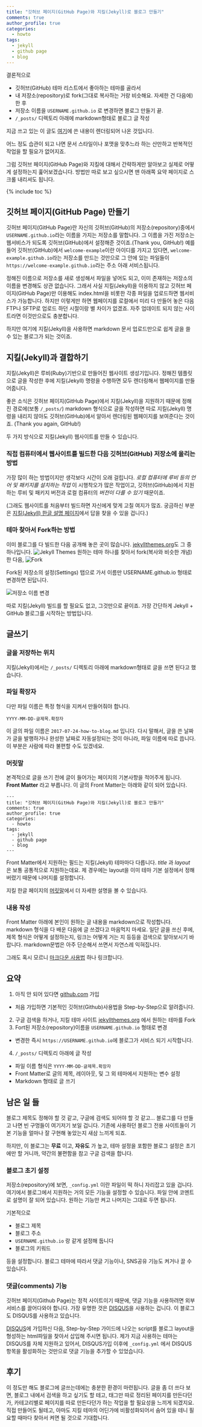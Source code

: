 ```yaml
---
title: "깃허브 페이지(GitHub Page)와 지킬(Jekyll)로 블로그 만들기"
comments: true
author_profile: true
categories:
  - howto
tags:
  - jekyll
  - github page
  - blog
---
```


결론적으로
- 깃허브(GitHub) 테마 리스트에서 좋아하는 테마를 골라서
- 내 저장소(repository)로 fork(그대로 복사하는 거랑 비슷해요. 자세한 건 다음에)한 후
- 저장소 이름을 `USERNAME.github.io` 로 변경하면 블로그 만들기 끝.
- `/_posts/` 디렉토리 아래에 markdown형태로 블로그 글 작성

지금 쓰고 있는 이 글도 [여기](https://raw.githubusercontent.com/inspired-edward/inspired-edward.github.io/master/_posts/2017-07-24-how-to-blog.md)에 쓴 내용이 렌더링되어 나온 것입니다.

어느 정도 습관이 되고 나면 문서 스타일이나 포맷을 맞추느라 하는 산만하고 반복적인 작업을 할 필요가 없어지죠.

그럼 깃허브 페이지(GitHub Page)와 지킬에 대해서 간략하게만 알아보고 실제로 어떻게 설정하는지 훑어보겠습니다. 방법만 따로 보고 싶으시면 맨 아래쪽 요약 페이지로 스크롤 내리셔도 됩니다.

{% include toc %}

깃허브 페이지(GitHub Page) 만들기
----------------------------

깃허브 페이지(GitHub Page)란 자신의 깃허브(GitHub)의 저장소(repository)중에서 `USERNAME.github.io`라는 이름을 가지는 저장소를 말합니다.
그 이름을 가진 저장소는 웹서비스가 되도록 깃허브(GitHub)에서 설정해준 것이죠.(Thank you, GitHub!)
예를 들어 깃허브(GitHub)에서 `welcome-example`이란 아이디를 가지고 있다면, `welcome-example.github.io`라는 저장소를 만드는 것만으로 그 안에 있는 파일들이 `https://welcome-example.github.io`라는 주소 아래 서비스됩니다.

정해진 이름으로 저장소를 새로 생성해서 파일을 넣어도 되고, 이미 존재하는 저장소의 이름을 변경해도 상관 없습니다.
그래서 사실 지킬(Jekyll)을 이용하지 않고 깃허브 페이지(GitHub Page)만 이용해도 index.html을 비롯한 각종 파일을 업로드하면 웹서비스가 가능합니다.
하지만 이렇게만 하면 웹페이지를 로컬에서 미리 다 만들어 놓은 다음 FTP나 SFTP로 업로드 하던 시절이랑 별 차이가 없겠죠. 자주 업데이트 되지 않는 사이트라면 이것만으로도 충분합니다.

하지만 여기에 지킬(Jekyll)을 사용하면 markdown 문서 업로드만으로 쉽게 글을 쓸 수 있는 블로그가 되는 것이죠.

지킬(Jekyll)과 결합하기
-------------------

지킬(Jekyll)은 루비(Ruby)기반으로 만들어진 웹사이트 생성기입니다. 정해진 템플릿으로 글을 작성한 후에 지킬(Jekyll) 명령을 수행하면 모두 렌더링해서 웹페이지를 만들어줍니다.

좋은 소식은 깃허브 페이지(GitHub Page)에서 지킬(Jekyll)을 지원하기 때문에 정해진 경로에(보통 `/_posts/`) markdown 형식으로 글을 작성하면 따로 지킬(Jekyll) 명령을 내리지 않아도 깃허브(GitHub)에서 알아서 렌더링된 웹페이지를 보여준다는 것이죠. (Thank you again, GitHub!)

두 가지 방식으로 지킬(Jekyll) 웹사이트를 만들 수 있습니다.
### 직접 컴퓨터에서 웹사이트를 빌드한 다음 깃허브(GitHub) 저장소에 올리는 방법
가장 많이 하는 방법이지만 생각보다 시간이 오래 걸립니다. *로컬 컴퓨터에 루비 등의 언어 및 패키지를 설치하는 작업* 이 시행착오가 많은 작업이고, 깃허브(GitHub)에서 지원하는 루비 및 패키지 버전과 로컬 컴퓨터의 *버전이 다를 수 있기* 때문이죠.

(그래도 웹사이트를 처음부터 빌드하면 자신에게 맞게 고칠 여지가 많죠. 궁금하신 부분은 [지킬(Jekyll) 한글 설명 페이지](http://jekyllrb-ko.github.io/)에서 답을 찾을 수 있을 겁니다.)

### 테마 찾아서 Fork하는 방법
이미 블로그를 다 빌드한 다음 공개해 놓은 곳이 많습니다. [jekyllthemes.org](http://jekyllthemes.org/)도 그 중 하나입니다.
![Jekyll Themes](https://lh3.googleusercontent.com/REu1IAdWIylsAIO-6nZmzMOodXhj7xwqlSr23O6Kj6e6Gr3qHNoBnZUevh4E-BEICByNKDfxT_OVLLB-lbVq3Rageeep9ReSrWfxOGcdA4eytIFvNlWCqIxzd6atwFrjkcyZTV7GbrYmWbZY_eGgBtJG7c0uzvUagRHynmM_FOnYeRqLCV9jXZPtDB1c7kJhUUyYCfz2zgd5bW5FKE23N9CikqRHUlKiYmetBsIe6Cw9mEOCxtT2sZscsV0kgPLR24U5eF5GYUQKagtaG9WMMvb6LokaBs1Pt6EzpJmckmbMuKO3kFzNRDpqvrJrBkoxi1S-sdouVaTfj_qyypQl8NKF9Q1Li6mzWLGjiAIIt483odKZWh4pBvmQLgT5a2GLAINAb6zL9oL6rXYMQYYsdzNMdwr7RUpOYbK_7wwiZfJ9GIzgTpBa2s1J6erEKa12ie-EK600ZP9lB6LwmWs5Bhb25ePnnoAZkD5ACHhLMyP6K9mu5Wd3xogIedYA-PNJ9HXmKhKZ3nSqior6H3m_TOUmKn2viF5fPUn-BZzfU-bzlfHJj4Uwc5_U4B0b87R1gbwGbcc4LwVdJJsDesTNvEJ0PioNlB65q5--Fourp3q0z46FCwA=w2188-h1280-no)
원하는 테마 하나를 찾아서 fork(복사와 비슷한 개념)한 다음,
![Fork](https://lh3.googleusercontent.com/OG2jebIIEIJebqscDIhVqLZpvxrKmS-jXmgEaHQ3L9_32ci98iFxu0yy_jJ6TK5husK4XGBk3yZe136TwUFevo-Ipdi3krBGAByCv-bPCgx6z05eyQ4YaYqfA9W3XCbZbofEmNrm9jsXXIEVnE_qTGvFtUowchprOov5iyVPMg1vmglyyU9fFEYJSJkv9D0I_cpXPj92cnzo_mQgUTxKZV3LaI2pRCYextW6pc-pxIs8VUx3kLCRcAWIE7hsez_pP15RVxd6LwlTFzgSYD50heI_lOPPprQpah7N54HVZLYbzUssCzFcGdMVbr3tUmM9wwaixpWb6wBUWgmle4g9b9-GV4OuKPIii0fhiYw6sVU-ltzNGNr-CIFNM3yjKI9_q_Fxbmf23EjIxSzR1EmUVN4PVumVf9rocKjaTP7-EJWQFFnCFeTVNPuIwfHtPSqrEYhsAHcw347L5MeTT6r-331HOTbAVJGEAMJabv6k3ICroRy3eMZIsezqfyK6YKGO6oq7FLkjUsVlVnlzPfScpBXPdH0RVuXFv9xsilHDFQFtkU7m7XknA6bbM9X8o88ukvoBphAEpl_9OryzFbzVWxu0B7-9ybaoa3FymbFQ1jDUn8hpVio=w784-h146-no)

Fork된 저장소의 설정(Settings) 탭으로 가서 이름만 USERNAME.github.io 형태로 변경하면 된답니다.

![저장소 이름 변경](https://lh3.googleusercontent.com/w1PizhPWmeGfqVZGssnRNjoVxfRKVb1NwkM0wAw22f5n28eUHZKuM57MYPQ1q0Lw07f21k0E6ezzQzIUjL8Bj7Jo-lZV2zq7DOv9w2Arnpp8JECQCffMYZMQJ6LAGkpKBE0Qb_CZj0v_8Mn4iiAYrl_JNdpFS28BOn0b_R2uJ4EztKTdq80ue6QgqXd_kROH_0z-9k6VeiVedij1hPCIBT-M6cKJgtG-4z9OzDmIq-sEu4pd825y9y5TGQSU0zcYbYaLz-7ELJ5lfbQ3Afb6rm3NA92sibVh7MFPmW63D-F14Jv_crG4AgrVzJ7ZtFvJQew9cGP_CEydPgRXdyc77cQNDUGxz05M_3b6D7ujPHeBDzvnlU6mxW0oEd2udVnSMY6NJ1lqgz3x7HI_FgRQFe0i3mDfKZ23_LE_7_a_yNFq4cYtin_ezXsSDO-VhpB2vvDpeTnKAbZAaqJ7hPZd3DKmWpbo9zjel8Ru8iT3-aS5J7yA8sWIwVUvpdIg7gmYxoo1f8mgRVIJ4KtBwWYnPhRM5QxESVK4ogVUOpD4VJ0vlqvDbZvkhPfrw4XqYkE6GKWg2LYAZoKmPl8HlV_kjg4_v31X231SY_6OfNv0Mcgta-Fqa1I=w738-h288-no)

따로 지킬(Jekyll) 빌드를 할 필요도 없고, 그것만으로 끝이죠. 가장 간단하게 Jekyll + GitHub 블로그를 시작하는 방법입니다.

글쓰기
----

### 글을 저장하는 위치

지킬(Jekyll)에서는 `/_posts/` 디렉토리 아래에 markdown형태로 글을 쓰면 된다고 했습니다.

### 파일 확장자
다만 파일 이름은 특정 형식을 지켜서 만들어줘야 합니다.

`YYYY-MM-DD-글제목.확장자`

이 글의 파일 이름은 `2017-07-24-how-to-blog.md` 입니다. 다시 말해서, 글을 쓴 날짜가 글을 발행하거나 완성한 날짜로 자동설정되는 것이 아니라, 파일 이름에 따로 씁니다. 이 부분은 사람에 따라 불편할 수도 있겠네요.

### 머릿말
본격적으로 글을 쓰기 전에 글이 들어가는 페이지의 기본사항을 적어주게 됩니다. **Front Matter** 라고 부릅니다. 이 글의 Front Matter는 아래와 같이 되어 있습니다.
```
---
title: "깃허브 페이지(GitHub Page)와 지킬(Jekyll)로 블로그 만들기"
comments: true
author_profile: true
categories:
  - howto
tags:
  - jekyll
  - github page
  - blog
---
```
Front Matter에서 지원하는 필드는 지킬(Jekyll) 테마마다 다릅니다. *title* 과 *layout* 은 보통 공통적으로 지원하는데요. 제 경우에는 layout을 이미 테마 기본 설정에서 정해버렸기 때문에 나머지를 설정합니다.

지킬 한글 페이지의 [머릿말](http://jekyllrb-ko.github.io/docs/frontmatter/)에서 더 자세한 설명을 볼 수 있습니다.

### 내용 작성
Front Matter 아래에 본인이 원하는 글 내용을 markdown으로 작성합니다.
markdown 형식을 다 배운 다음에 글 쓰겠다고 마음먹지 마세요. 일단 글을 쓰신 후에, 제목 형식은 어떻게 설정하는지, 링크는 어떻게 거는 지 등등을 검색으로 알아보시기 바랍니다. markdown문법은 아주 단순해서 쓰면서 자연스레 익혀집니다.

그래도 혹시 모르니 [마크다운 사용법](https://gist.github.com/ihoneymon/652be052a0727ad59601) 하나 링크합니다.


요약
---

1. 아직 안 되어 있다면 [github.com](github.com) 가입
 - 처음 가입하면 기본적인 깃허브(Github)사용법을 Step-by-Step으로 알려줍니다.
2. 구글 검색을 하거나, 지킬 테마 사이트 [jekyllthemes.org](jekyllthemes.org) 에서 원하는 테마를 Fork
3. Fort된 저장소(repository)이름을 `USERNAME.github.io` 형태로 변경
 - 변경한 즉시 `https://USERNAME.github.io`에 블로그가 서비스 되기 시작합니다.
4. `/_posts/` 디렉토리 아래에 글 작성
 - 파일 이름 형식은 `YYYY-MM-DD-글제목.확장자`
 - Front Matter로 글의 제목, 레이아웃, 및 그 외 테마에서 지원하는 변수 설정
 - Markdown 형태로 글 쓰기

남은 일 들
--------

블로그 제목도 정해야 할 것 같고, 구글에 검색도 되어야 할 것 같고... 블로그를 다 만들고 나면 빈 구멍들이 여기저기 보일 겁니다. 기존에 사용하던 블로그 전용 사이트들이 기본 기능을 얼마나 잘 구현해 놓았는지 새삼 느끼게 되죠.

하지만, 이 블로그는 **무료** 이고, **자유도** 가 높고, 테마 설정을 포함한 블로그 설정은 초기에만 할 거니까, 약간의 불편함을 참고 구글 검색을 합니다.

### 블로그 초기 설정

저장소(repository)에 보면, `_config.yml` 이란 파일이 떡 하니 자리잡고 있을 겁니다. 여기에서 블로그에서 지원하는 거의 모든 기능을 설정할 수 있습니다. 파일 안에 코멘트로 설명이 잘 되어 있습니다. 원하는 기능만 켜고 나머지는 그대로 두면 됩니다.

기본적으로
- 블로그 제목
- 블로그 주소
 - `USERNAME.github.io` 랑 같게 설정해 둡니다
- 블로그의 키워드

등을 설정합니다. 블로그 테마에 따라서 댓글 기능이나, SNS공유 기능도 켜거나 끌 수 있습니다.

### 댓글(comments) 기능

깃허브 페이지(Github Page)는 정적 사이트이기 때문에, 댓글 기능을 사용하려면 외부서비스를 끌어다와야 합니다. 가장 유명한 것은 [DISQUS](https://disqus.com/)을 사용하는 겁니다. 이 블로그도 DISQUS를 사용하고 있습니다.

[DISQUS](https://disqus.com/)에 가입하신 다음, Step-by-Step 가이드에 나오는 script를 블로그 layout을 형성하는 html파일을 찾아서 삽입해 주시면 됩니다. 제가 지금 사용하는 테마는 DISQUS를 자체 지원하고 있어서, DISQUS가입 이후에 `_config.yml` 에서 DISQUS항목을 활성화하는 것만으로 댓글 기능을 추가할 수 있었습니다.

후기
---

이 정도만 해도 블로그에 글쓰는데에는 충분한 환경이 마련됩니다. 글을 좀 더 쓰다 보면, 블로그 내에서 검색을 하고 싶기도 할 테고, 태그만 따로 정리된 페이지를 만든다던가, 카테고리별로 페이지를 따로 만든다던가 하는 작업을 할 필요성을 느끼게 되겠지요. 직접 만들어도 될테고, 아마도 지킬 테마의 어딘가에 비활성화되어서 숨어 있을 테니 필요할 때마다 찾아서 켜면 될 것으로 기대합니다.
